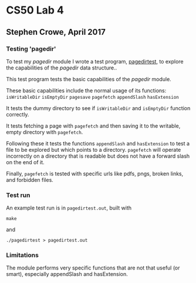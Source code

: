 # CS50 Lab 4
## Stephen Crowe, April 2017

### Testing 'pagedir'

To test my *pagedir* module I wrote a test program, [pagedirtest](pagedirtest.c), to explore the capabilities of the *pagedir* data structure..

This test program tests the basic capabilities of the *pagedir* module.

These basic capabilities include the normal usage of its functions:
`isWritableDir`
`isEmptyDir`
`pagesave`
`pagefetch`
`appendSlash`
`hasExtension`

It tests the dummy directory to see if `isWritableDir` and `isEmptyDir` function correctly.

It tests fetching a page with `pagefetch` and then saving it to the writable, empty directory with `pagefetch`.

Following these it tests the functions `appendSlash` and `hasExtension` to test a file to be explored but which points to a directory. `pagefetch` will operate incorrectly on a directory that is readable but does not have a forward slash on the end of it.

Finally, `pagefetch` is tested with specific urls like pdfs, pngs, broken links, and forbidden files.

### Test run

An example test run is in `pagedirtest.out`, built with

	make

and 

	./pagedirtest > pagedirtest.out

### Limitations

The module performs very specific functions that are not that useful (or smart), especially appendSlash and hasExtension.
